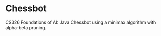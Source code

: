# Chessbot
CS326 Foundations of AI: Java Chessbot using a minimax algorithm with alpha-beta pruning.
